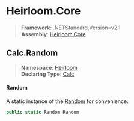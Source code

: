 # Heirloom.Core

> **Framework**: .NETStandard,Version=v2.1  
> **Assembly**: [Heirloom.Core][0]  

## Calc.Random

> **Namespace**: [Heirloom][0]  
> **Declaring Type**: [Calc][1]  

#### Random

A static instance of the [Random][2] for convenience.

```cs
public static Random Random
```

[0]: ../../../Heirloom.Core.md
[1]: ../Calc.md
[2]: Random.md
